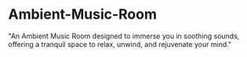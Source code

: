 # Ambient-Music-Room
"An Ambient Music Room designed to immerse you in soothing sounds, offering a tranquil space to relax, unwind, and rejuvenate your mind."
